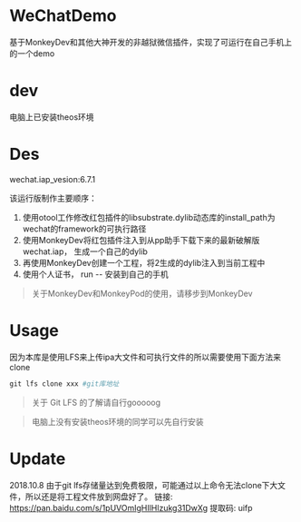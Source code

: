 <!-- /TOC -->

# WeChatDemo
基于MonkeyDev和其他大神开发的非越狱微信插件，实现了可运行在自己手机上的一个demo
# dev
电脑上已安装theos环境
# Des
wechat.iap_vesion:6.7.1

该运行版制作主要顺序：
1. 使用otool工作修改红包插件的libsubstrate.dylib动态库的install_path为wechat的framework的可执行路径
2. 使用MonkeyDev将红包插件注入到从pp助手下载下来的最新破解版wechat.iap， 生成一个自己的dylib
3. 再使用MonkeyDev创建一个工程，将2生成的dylib注入到当前工程中
4. 使用个人证书， run -- 安装到自己的手机

> 关于MonkeyDev和MonkeyPod的使用，请移步到MonkeyDev

# Usage
因为本库是使用LFS来上传ipa大文件和可执行文件的所以需要使用下面方法来clone
```ruby
git lfs clone xxx #git库地址
```
> 关于  Git LFS 的了解请自行gooooog

> 电脑上没有安装theos环境的同学可以先自行安装

# Update
2018.10.8
由于git lfs存储量达到免费极限，可能通过以上命令无法clone下大文件，所以还是将工程文件放到网盘好了。
链接: https://pan.baidu.com/s/1pUVOmIgHIlHlzukg31DwXg 
提取码: uifp
